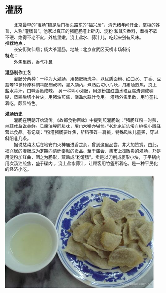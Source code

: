 # 灌肠  
  
&emsp;&emsp;北京最早的“灌肠”铺是后门桥头路东的“福兴居”，清光绪年间开业，掌柜的姓普，人称“灌肠普”。他家以真正的猪肥肠灌上碎肉、淀粉 和其它香料，煮得不软不硬、烙得不老不皮，外焦里嫩，浇上盐水、蒜汁儿，吃起来别有风味。   
**推荐地点：**  
&emsp;&emsp;长安街聚仙居；杨大爷灌肠，地址：北京宣武区天桥市场斜街  
**特点：**  
&emsp;&emsp;外焦里嫩，香气扑鼻  
  
**灌肠制作工艺**  
&emsp;&emsp;灌肠分两种：一种为大灌肠，用猪肥肠洗净，以优质面粉、红曲水、丁香、豆蔻等10多种原料调料配制成糊，灌入肠内，煮熟后切小片块，用猪油煎焦，浇上盐水蒜汁，口味香脆咸辣。  另一种叫小灌肠，用淀粉加红曲水和豆腐渣调成稠糊，蒸熟后切小片块，用猪油煎焦，浇盐水蒜汁食用。  灌肠外焦里嫩，用竹签扎着吃，颇显特色。   
  
**灌肠历史**  
&emsp;&emsp;灌肠在明朝开始流传。《故都食物百咏》中提到煎灌肠说：“猪肠红粉一时煎，辣蒜咸盐说美鲜。已腐油腥同腊味，屠门大嚼亦堪怜。”老北京街头常有挑担小贩经营此食品。有记载：“粉灌猪肠要炸焦，铲铛筷碟一肩挑，特殊风味儿童买，穿过斜阳巷几条。   
&emsp;&emsp;据说慈禧太后在地安门火神庙进香之余，曾到这里品尝，并大加赞赏。由此，福兴居的灌肠成为定期向清廷奉献的贡品。至于庙会、集市上摊贩卖的灌肠，乃是用淀粉加红曲，团之为肠形，蒸熟成“粉灌肠”。卖是以刀削成菱形小块，于平锅内用次汤油煎焦，盛于碟内 ，浇上盐水蒜汁，让顾客用竹签所着吃。是一种平民化的经济小吃。   
  
![](https://raw.githubusercontent.com/szqq0512/Pic/main/img/202201211933866.png)  